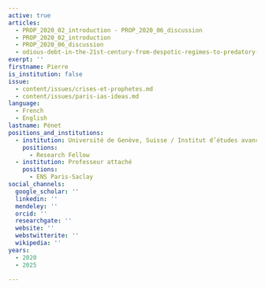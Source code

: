 ```yaml
---
active: true
articles:
  - PROP_2020_02_introduction - PROP_2020_06_discussion
  - PROP_2020_02_introduction
  - PROP_2020_06_discussion
  - odious-debt-in-the-21st-century-from-despotic-regimes-to-predatory-creditors
exerpt: ''
firstname: Pierre
is_institution: false
issue:
  - content/issues/crises-et-prophetes.md
  - content/issues/paris-ias-ideas.md
language:
  - French
  - English
lastname: Pénet
positions_and_institutions:
  - institution: Université de Genève, Suisse / Institut d’études avancées de Paris, France
    positions:
      - Research Fellow
  - institution: Professeur attaché
    positions:
      - ENS Paris-Saclay
social_channels:
  google_scholar: ''
  linkedin: ''
  mendeley: ''
  orcid: ''
  researchgate: ''
  website: ''
  webstwitterite: ''
  wikipedia: ''
years:
  - 2020
  - 2025

---
```

